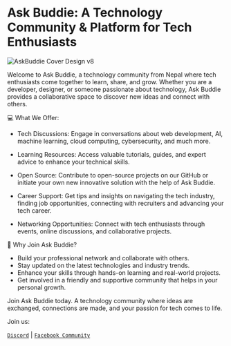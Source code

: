 # Ask Buddie: A Technology Community & Platform for Tech Enthusiasts

![AskBuddie Cover Design v8](https://github.com/user-attachments/assets/eb3c003a-7cab-4a68-b242-a9e8190eca7f)

Welcome to Ask Buddie, a technology community from Nepal where tech enthusiasts come together to learn, share, and grow. 
Whether you are a developer, designer, or someone passionate about technology, Ask Buddie provides a collaborative space to discover new ideas and connect with others.

💻 What We Offer:

- Tech Discussions:
  Engage in conversations about web development, AI, machine learning, cloud computing, cybersecurity, and much more.
  
- Learning Resources:
  Access valuable tutorials, guides, and expert advice to enhance your technical skills.
  
- Open Source:
  Contribute to open-source projects on our GitHub or initiate your own new innovative solution with the help of Ask Buddie.
  
- Career Support:
  Get tips and insights on navigating the tech industry, finding job opportunities, connecting with recruiters and advancing your tech career.
  
- Networking Opportunities:
  Connect with tech enthusiasts through events, online discussions, and collaborative projects.

🌟 Why Join Ask Buddie?
- Build your professional network and collaborate with others.
- Stay updated on the latest technologies and industry trends.
- Enhance your skills through hands-on learning and real-world projects.
- Get involved in a friendly and supportive community that helps in your personal growth.

Join Ask Buddie today. A technology community where ideas are exchanged, connections are made, and your passion for tech comes to life.

Join us:

[`Discord`](https://dsc.gg/askbuddie) | [`Facebook Community`](https://www.facebook.com/groups/askbuddie)
